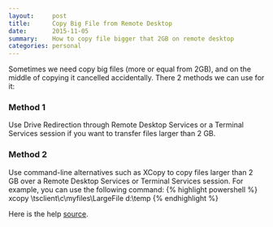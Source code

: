 ```yaml
---
layout:     post
title:      Copy Big File from Remote Desktop
date:       2015-11-05
summary:    How to copy file bigger that 2GB on remote desktop
categories: personal
---
```


Sometimes we need copy big files (more or equal from 2GB), and on the middle of copying it cancelled accidentally. There 2 methods we can use for it:

### Method 1
Use Drive Redirection through Remote Desktop Services or a Terminal Services session if you want to transfer files larger than 2 GB.

### Method 2
Use command-line alternatives such as XCopy to copy files larger than 2 GB over a Remote Desktop Services or Terminal Services session. For example, you can use the following command:
{% highlight powershell %}
xcopy \\tsclient\c\myfiles\LargeFile d:\temp
{% endhighlight %}

Here is the help [source](https://support.microsoft.com/en-us/kb/2258090).
